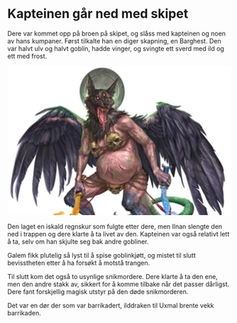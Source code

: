 # Kapteinen går ned med skipet

Dere var kommet opp på broen på skipet, og slåss med kapteinen og noen av hans kumpaner. Først tilkalte han en diger skapning, en Barghest. Den var halvt ulv og halvt goblin, hadde vinger, og svingte ett sverd med ild og ett med frost.

![Barghest](images/barghest.PNG)

Den laget en iskald regnskur som fulgte etter dere, men Ilnan slengte den ned i trappen og dere klarte å ta livet av den. Kapteinen var også relativt lett å ta, selv om han skjulte seg bak andre gobliner.

Galem fikk plutelig så lyst til å spise goblinkjøtt, og mistet til slutt bevisstheten etter å ha forsøkt å motstå trangen.

Til slutt kom det også to usynlige snikmordere. Dere klarte å ta den ene, men den andre stakk av, sikkert for å komme tilbake når det passer dårligst. Dere fant forskjellig magisk utstyr på den døde snikmorderen.

Det var en dør der som var barrikadert, ilddraken til Uxmal brente vekk barrikaden.
